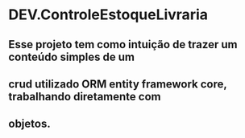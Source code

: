 # DEV.ControleEstoqueLivraria

## Esse projeto tem como intuição de trazer um conteúdo simples de um 
## crud utilizado ORM entity framework core, trabalhando diretamente com
## objetos.
